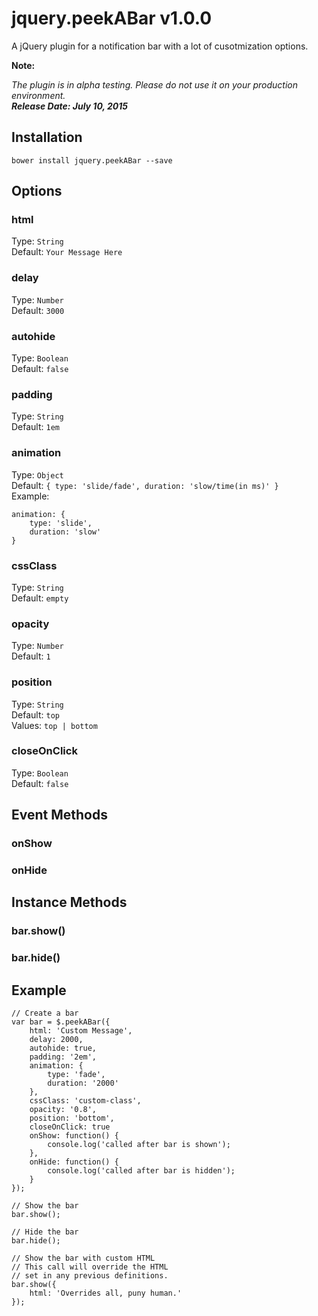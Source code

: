 # jquery.peekABar v1.0.0

A jQuery plugin for a notification bar with a lot of cusotmization options.

**Note:**

_The plugin is in alpha testing. Please do not use it on your production environment._  
**_Release Date: July 10, 2015_**

## Installation

```
bower install jquery.peekABar --save
```

## Options

### html
Type: `String`  
Default: `Your Message Here`

### delay
Type: `Number`  
Default: `3000`

### autohide
Type: `Boolean`  
Default: `false`

### padding
Type: `String`  
Default: `1em`

### animation
Type: `Object`  
Default: `{ type: 'slide/fade', duration: 'slow/time(in ms)' }`  
Example:  
```
animation: {
	type: 'slide',
	duration: 'slow'
}
```

### cssClass
Type: `String`  
Default: `empty`

### opacity
Type: `Number`  
Default: `1`

### position
Type: `String`  
Default: `top`  
Values: `top | bottom`

### closeOnClick
Type: `Boolean`  
Default: `false`

## Event Methods

### onShow

### onHide

## Instance Methods

### bar.show()

### bar.hide()

## Example
```
// Create a bar
var bar = $.peekABar({
	html: 'Custom Message',
	delay: 2000,
	autohide: true,
	padding: '2em',
	animation: {
		type: 'fade',
		duration: '2000'
	},
	cssClass: 'custom-class',
	opacity: '0.8',
	position: 'bottom',
	closeOnClick: true
	onShow: function() {
		console.log('called after bar is shown');
	},
	onHide: function() {
		console.log('called after bar is hidden');
	}
});

// Show the bar
bar.show();

// Hide the bar
bar.hide();

// Show the bar with custom HTML
// This call will override the HTML
// set in any previous definitions.
bar.show({
	html: 'Overrides all, puny human.'
});
```
